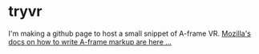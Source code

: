 # tryvr
I'm making a github page to host a small snippet of A-frame VR. [Mozilla's docs on how to write A-frame markup are here ...](https://aframe.io/docs/0.2.0/guide/)
